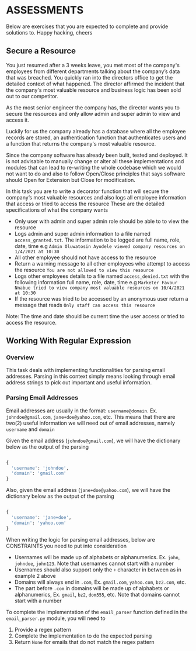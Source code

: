 # ASSESSMENTS

Below are exercises that you are expected to complete and provide solutions to.
Happy hacking, cheers

## Secure a Resource

You just resumed after a 3 weeks leave, you met most of the company's employees from different departments talking about the company’s data that was breached. You quickly ran into the directors office to get the detailed context of what happened. The director affirmed the incident that the company's most valuable resource and business logic has been sold out to our competitor.

As the most senior engineer the company has, the director wants you to secure the resources and only allow admin and super admin to view and access it.

Luckily for us the company already has a database where all the employee records are stored, an authentication function that authenticates users and a function that returns the company's most valuable resource.

Since the company software has already been built, tested and deployed. It is not advisable to manually change or alter all these implementations and modules that can lead to re-writing the whole codebase which we would not want to do and also to follow Open/Close principles that says software should Open for Extension but Close for modification.

In this task you are to write a decorator function that will secure the company’s most valuable resources and also logs all employee information that access or tried to access the resource
These are the detailed specifications of what the company wants

- Only user with admin and super admin role should be able to to view the resource
- Logs admin and super admin information to a file named `access_granted.txt`. The information to be logged are full name, role, date, time e.g `Admin Oluwatosin Ayodele viewed company resources on 1/4/2021 at 10:30`
- All other employee should not have access to the resource
- Return a warning message to all other employees who attempt to access the resource `You are not allowed to view this resource`
- Logs other employees details to a file named `access_denied.txt` with the following information full name, role, date, time e.g `Marketer Favour Nnabue tried to view company most valuable resources on 10/4/2021 at 10:30`
- If the resource was tried to be accessed by an anonymous user return a message that reads `Only staff can access this resource`

Note: The time and date should be current time the user access or tried to access the resource.

## Working With Regular Expression

### Overview

This task deals with implementing functionalities for parsing email addresses. Parsing in this context simply means looking through email address strings to pick out important and useful information.

### Parsing Email Addresses

Email addresses are usually in the format: `username@domain`. Ex. `johndoe@gmail.com`, `jane+doe@yahoo.com`, etc. This means that there are two(2) useful information we will need out of email addresses, namely `username` and `domain`

Given the email address (`johndoe@gmail.com`), we will have the dictionary below as the output of the parsing

```python

{
  'username': 'johndoe',
  'domain': 'gmail.com'
}

```

Also, given the email address (`jane+doe@yahoo.com`), we will have the dictionary below as the output of the parsing

```python

{
  'username': 'jane+doe',
  'domain': 'yahoo.com'
}

```

When writing the logic for parsing email addresses, below are CONSTRAINTS you need to put into consideration

- Usernames will be made up of alphabets or alphanumerics. Ex. `john`, `johndoe`, `john123`. Note that usernames cannot start with a number
- Usernames should also support only the `+` character in between as in example 2 above
- Domains will always end in `.com`, Ex. `gmail.com`, `yahoo.com`, `bz2.com`, etc.
- The part before `.com` in domains will be made up of alphabets or alphanumerics, Ex. `gmail`, `bz2`, `dom555`, etc. Note that domains cannot start with a number

To complete the implementation of the `email_parser` function defined in the `email_parser.py` module, you will need to

1. Provide a regex pattern 
2. Complete the implementation to do the expected parsing
3. Return `None` for emails that do not match the regex pattern
